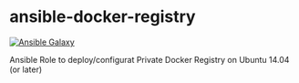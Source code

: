 ansible-docker-registry 
=======================

[![Ansible Galaxy](http://img.shields.io/badge/ansible--galaxy-docker--registry-yellow.svg)](https://galaxy.ansible.com/list#/roles/2343)

Ansible Role to deploy/configurat Private Docker Registry on Ubuntu 14.04 (or later)
